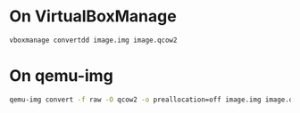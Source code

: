 # On VirtualBoxManage
```sh
vboxmanage convertdd image.img image.qcow2
```

# On qemu-img
```sh
qemu-img convert -f raw -O qcow2 -o preallocation=off image.img image.qcow2
```